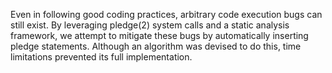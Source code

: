 Even in following good coding practices, arbitrary code execution bugs can still exist. By leveraging pledge(2) system calls and a static analysis framework, we attempt to mitigate these bugs by automatically inserting pledge statements. Although an algorithm was devised to do this, time limitations prevented its full implementation.